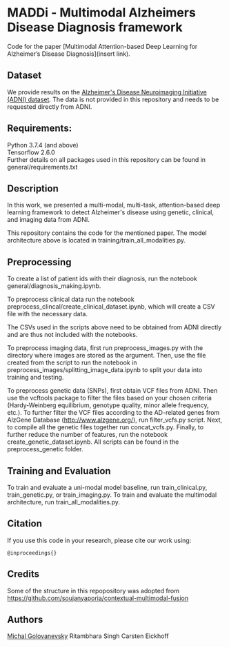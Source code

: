 # MADDi - Multimodal Alzheimers Disease Diagnosis framework
Code for the paper [Multimodal Attention-based Deep Learning for Alzheimer’s
Disease Diagnosis](insert link).

## Dataset
We provide results on the [Alzheimer's Disease Neuroimaging Initiative (ADNI) dataset](https://adni.loni.usc.edu/). The data is not provided in this repository and needs to be requested directly from ADNI.   

## Requirements:
Python 3.7.4 (and above)  
Tensorflow 2.6.0  
Further details on all packages used in this repository can be found in general/requirements.txt

## Description
In this work, we presented a multi-modal, multi-task, attention-based deep learning framework to detect Alzheimer's disease using genetic, clinical, and imaging data from ADNI.

This repository contains the code for the mentioned paper. The model architecture above is located in training/train_all_modalities.py. 

## Preprocessing
To create a list of patient ids with their diagnosis, run the notebook general/diagnosis_making.ipynb. 

To preprocess clinical data run the notebook preprocess_clincal/create_clinical_dataset.ipynb, which will create a CSV file with the necessary data.

The CSVs used in the scripts above need to be obtained from ADNI directly and are thus not included with the notebooks. 

To preprocess imaging data, first run preprocess_images.py with the directory where images are stored as the argument. Then, use the file created from the script to run the notebook in preprocess_images/splitting_image_data.ipynb to split your data into training and testing.

To preprocess genetic data (SNPs), first obtain VCF files from ADNI. Then use the vcftools package to filter the files based on your chosen criteria (Hardy-Weinberg equilibrium, genotype quality, minor allele frequency, etc.). To further filter the VCF files according to the AD-related genes from AlzGene Database (http://www.alzgene.org/), run filter_vcfs.py script. Next, to compile all the genetic files together run concat_vcfs.py. Finally, to further reduce the number of features, run the notebook create_genetic_dataset.ipynb. All scripts can be found in the preprocess_genetic folder. 

## Training and Evaluation


To train and evaluate a uni-modal model baseline, run train_clinical.py, train_genetic.py, or train_imaging.py.
To train and evaluate the multimodal architecture, run train_all_modalities.py.


## Citation 

If you use this code in your research, please cite our work using: 
```
@inproceedings{}
```

## Credits

Some of the structure in this repopository was adopted from https://github.com/soujanyaporia/contextual-multimodal-fusion

## Authors

[Michal Golovanevsky](https://github.com/michalg04)
Ritambhara Singh
Carsten Eickhoff
